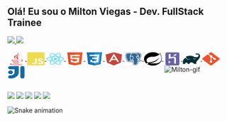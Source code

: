 ## Olá! Eu sou o Milton Viegas - Dev. FullStack Trainee
 <div>
  <a href="https://github.com/Milton-Viegas">
  <img height="180em" src="https://github-readme-stats.vercel.app/api?username=Milton-Viegas&show_icons=true&theme=blue-green&include_all_commits=true&count_private=true"/>
  <img height="180em" src="https://github-readme-stats.vercel.app/api/top-langs/?username=Milton-Viegas&theme=blue-green&layout=compact &langs_count=20"/>                      
</div>
<div style="display: inline_block"><br>
  <img align="center" alt="Milton-Ts" height="30" width="40" src="https://raw.githubusercontent.com/devicons/devicon/master/icons/java/java-plain.svg">
  <img align="center" alt="Milton-Js" height="30" width="40" src="https://raw.githubusercontent.com/devicons/devicon/master/icons/javascript/javascript-plain.svg">
  <img align="center" alt="Milton-React" height="30" width="40" src="https://raw.githubusercontent.com/devicons/devicon/master/icons/react/react-original.svg">
  <img align="center" alt="Milton-HTML" height="30" width="40" src="https://raw.githubusercontent.com/devicons/devicon/master/icons/html5/html5-original.svg">
  <img align="center" alt="Milton-CSS" height="30" width="40" src="https://raw.githubusercontent.com/devicons/devicon/master/icons/css3/css3-original.svg">
  <img align="center" alt="Milton-Csharp" height="30" width="40" src="https://github.com/devicons/devicon/blob/master/icons/angularjs/angularjs-plain.svg">
  <img align="center" alt="Milton-Python" height="30" width="40" src="https://github.com/devicons/devicon/blob/master/icons/postgresql/postgresql-plain.svg">
  <img align="center" alt="Milton-Csharp" height="30" width="40" src="https://github.com/devicons/devicon/blob/master/icons/spring/spring-plain.svg">
  <img align="center" alt="Milton-Csharp" height="30" width="40" src="https://github.com/devicons/devicon/blob/master/icons/heroku/heroku-plain.svg">
  <img align="center" alt="Milton-Csharp" height="30" width="40" src="https://github.com/devicons/devicon/blob/master/icons/gradle/gradle-plain.svg">
  <img align="center" alt="Milton-Csharp" height="30" width="40" src="https://github.com/devicons/devicon/blob/master/icons/git/git-plain.svg">
  <img align="center" alt="Milton-Csharp" height="30" width="40" src="https://github.com/devicons/devicon/blob/master/icons/intellij/intellij-plain.svg">
 
  <img align="right" alt="Milton-gif" height="120" width="150" src="https://tenor.com/view/hello-hey-hi-kitty-gif-12062520.gif">
</div>
  
  ##
 
<div> 
  <a href="https://www.linkedin.com/in/milton-viegas-849655b0/" target="_blank"><img src="https://img.shields.io/badge/-LinkedIn-%230077B5?style=for-the-badge&logo=linkedin&logoColor=white" target="_blank"></a> 
   <a href = "mailto:milton.viegas.br@gmail.com"><img src="https://img.shields.io/badge/-Gmail-%23333?style=for-the-badge&logo=gmail&logoColor=white" target="_blank"></a>
   <a href="https://www.youtube.com/channel/UCKObrMxF75V6bEbwO528DAQ" target="_blank"><img src="https://img.shields.io/badge/YouTube-FF0000?style=for-the-badge&logo=youtube&logoColor=white" target="_blank"></a>
  <a href="https://www.instagram.com/milton_viegas" target="_blank"><img src="https://img.shields.io/badge/-Instagram-%23E4405F?style=for-the-badge&logo=instagram&logoColor=white" target="_blank"></a>
 <a href="https://discord.gg/r6guAuJz" target="_blank"><img src="https://img.shields.io/badge/Discord-7289DA?style=for-the-badge&logo=discord&logoColor=white" target="_blank"></a> 

 ![Snake animation](https://github.com/Milton-Viegas/miltonviegas/blob/output/github-contribution-grid-snake.svg)
 
</div>
